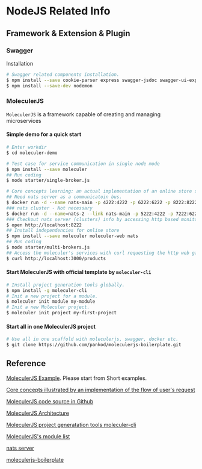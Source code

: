 # NodeJS Related Info

## Framework & Extension & Plugin

### Swagger

Installation

```bash
# Swagger related components installation.
$ npm install --save cookie-parser express swagger-jsdoc swagger-ui-express
$ npm install --save-dev nodemon
```

### MoleculerJS

`MoleculerJS` is a framework capable of creating and managing microservices

#### Simple demo for a quick start

```bash
# Enter workdir
$ cd moleculer-demo

# Test case for service communication in single node mode
$ npm install --save moleculer
## Run coding
$ node starter/single-broker.js

# Core concepts learning: an actual implementation of an online store showing the flow of user's request.
## Need nats server as a communicatoin bus.
$ docker run -d --name nats-main -p 4222:4222 -p 6222:6222 -p 8222:8222 nats
### nats cluster - Not necessary
$ docker run -d --name=nats-2 --link nats-main -p 5222:4222 -p 7222:6222 -p 9222:8222 nats -c nats-server.conf --routes=nats-route://ruser:T0pS3cr3t@nats-main:6222 -DV
### Checkout nats server (clusters) info by accessing http based monitor service with browser.
$ open http://localhost:8222
## Install independencies for online store
$ npm install --save moleculer moleculer-web nats
## Run coding
$ node starter/multi-brokers.js
## Access the moleculer's services with curl requesting the http web gateway server.
$ curl http://localhost:3000/products
```

#### Start MoleculerJS with official template by `moleculer-cli`

```bash
# Install project generation tools globally.
$ npm install -g moleculer-cli
# Init a new project for a module.
$ moleculer init module my-module
# Init a new Moleculer project.
$ moleculer init project my-first-project
```

#### Start all in one MoleculerJS project

```bash
# Use all in one scaffold with moleculerjs, swagger, docker etc.
$ git clone https://github.com/pankod/moleculerjs-boilerplate.git
```

## Reference

[MoleculerJS Example](https://moleculer.services/docs/0.14/examples.html). Please start from Short examples.

[Core concepts illustrated by an implementation of the flow of user's request](https://moleculer.services/docs/0.14/concepts.html)

[MoleculerJS code source in Github](https://github.com/moleculerjs/moleculer)

[MoleculerJS Architecture](https://wiredelta.com/moleculerjs-framework-for-nodejs/)

[MoleculerJS project generatation tools moleculer-cli](https://www.npmjs.com/package/moleculer-cli)

[MoleculerJS's module list](https://moleculer.services/modules.html)

[nats server](https://hub.docker.com/_/nats/)

[moleculerjs-boilerplate](https://pankod.github.io/moleculerjs-boilerplate/docs/setup)
